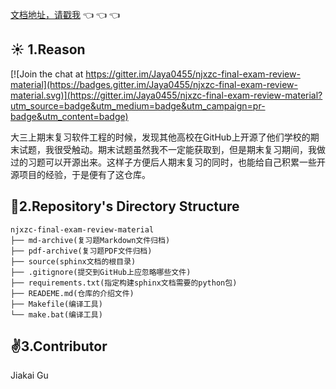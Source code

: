 [文档地址，请戳我](https://njxzc.jaya.wiki/en/latest/) :point_left: :point_left: :point_left:   



## :sunny:  1.Reason

[![Join the chat at https://gitter.im/Jaya0455/njxzc-final-exam-review-material](https://badges.gitter.im/Jaya0455/njxzc-final-exam-review-material.svg)](https://gitter.im/Jaya0455/njxzc-final-exam-review-material?utm_source=badge&utm_medium=badge&utm_campaign=pr-badge&utm_content=badge)

大三上期末复习软件工程的时候，发现其他高校在GitHub上开源了他们学校的期末试题，我很受触动。期末试题虽然我不一定能获取到，但是期末复习期间，我做过的习题可以开源出来。这样子方便后人期末复习的同时，也能给自己积累一些开源项目的经验，于是便有了这仓库。



## :page_with_curl:2.Repository's Directory Structure

```
njxzc-final-exam-review-material
├── md-archive(复习题Markdown文件归档)
├── pdf-archive(复习题PDF文件归档)
├── source(sphinx文档的根目录)
├── .gitignore(提交到GitHub上应忽略哪些文件)
├── requirements.txt(指定构建sphinx文档需要的python包)
├── READEME.md(仓库的介绍文件)
├── Makefile(编译工具)
└── make.bat(编译工具)
```



## :v:3.Contributor

Jiakai Gu



